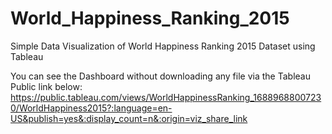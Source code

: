 # World_Happiness_Ranking_2015
Simple Data Visualization of World Happiness Ranking 2015 Dataset using Tableau

You can see the Dashboard without downloading any file via the Tableau Public link below:
https://public.tableau.com/views/WorldHappinessRanking_16889688007230/WorldHappiness2015?:language=en-US&publish=yes&:display_count=n&:origin=viz_share_link
